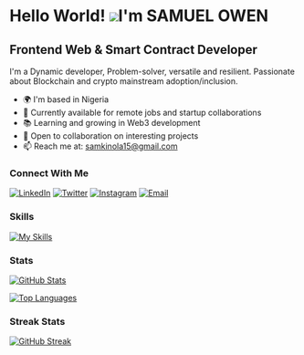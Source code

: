 
Hello World! ![](https://user-images.githubusercontent.com/18350557/176309783-0785949b-9127-417c-8b55-ab5a4333674e.gif)I'm SAMUEL OWEN
======================================================================================================================================

Frontend Web & Smart Contract Developer
-------------------------------------------------------------

I'm a Dynamic developer, Problem-solver, versatile and resilient. Passionate about Blockchain and crypto mainstream adoption/inclusion.

* 🌍 I'm based in Nigeria
* 💼 Currently available for remote jobs and startup collaborations
* 📚 Learning and growing in Web3 development
* 🤝 Open to collaboration on interesting projects
* 📫 Reach me at: samkinola15@gmail.com

### Connect With Me

[![LinkedIn](https://img.shields.io/badge/-LinkedIn-0077B5?style=flat&logo=linkedin&logoColor=white)](https://www.linkedin.com/in/matthew-idungafa/)
[![Twitter](https://img.shields.io/badge/-Twitter-1DA1F2?style=flat&logo=twitter&logoColor=white)](https://x.com/Samuel_Owen)
[![Instagram](https://img.shields.io/badge/-Instagram-E4405F?style=flat&logo=instagram&logoColor=white)](https://www.instagram.com/kemsguy7)
[![Email](https://img.shields.io/badge/-Email-D14836?style=flat&logo=gmail&logoColor=white)](mailto:samkinola15@gmail.com)

### Skills

[![My Skills](https://skillicons.dev/icons?i=solidity,js,html,css,react,nodejs,express,typescript,git)](https://skillicons.dev)

### Stats

[![GitHub Stats](https://github-readme-stats.vercel.app/api?username=Samuel1505&show_icons=true&theme=transparent)](https://github.com/anuraghazra/github-readme-stats)

[![Top Languages](https://github-readme-stats.vercel.app/api/top-langs/?username=Samuel15057&langs_count=8&layout=compact&theme=transparent)](https://github.com/anuraghazra/github-readme-stats)

### Streak Stats

[![GitHub Streak](https://github-readme-streak-stats.herokuapp.com/?user=Samuel1505&show_icons=true&theme=transparent)](http://www.github.com/Samuel1505)

